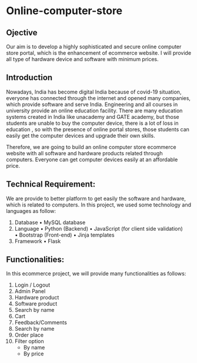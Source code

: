 # Online-computer-store

## Ojective
Our aim is to develop a highly sophisticated and secure online computer store portal, which is the enhancement of ecommerce website. I will provide all type of hardware device and software with minimum prices.
## Introduction
Nowadays, India has become digital India because of covid-19 situation, everyone has connected through the internet and opened many companies, which provide software and serve India. Engineering and all courses in university provide an online education facility. There are many education systems created in India like unacademy and GATE academy, but those students are unable to buy the computer device, there is a lot of loss in education , so with the presence of online portal stores, those students can easily get the computer devices and upgrade their own skills.


Therefore, we are going to build an online computer store ecommerce website with all software and hardware products related through computers. Everyone can get computer devices easily at an affordable price.

## Technical Requirement:
We are provide to better platform to get easily the software and hardware, which is related to computers. In this project, we used some technology and languages as follow:
1. Database
    •	MySQL database
2. Language
    •	Python (Backend)
    •	JavaScript (for client side validation)  
    •	Bootstrap (Front-end)
    •	Jinja templates
3. Framework
  •	Flask

## Functionalities:
In this ecommerce project, we will provide many functionalities as follows: 
1.	 Login / Logout
2.	Admin Panel
3.	Hardware product
4.	Software product
5.	Search by name
6.	Cart
7.	Feedback/Comments
8.	Search by name
9.	Order place
10.	Filter option
    * By name
    * By price

